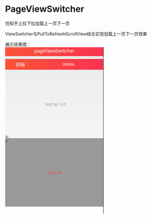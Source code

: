 # PageViewSwitcher

仿知乎上拉下拉加载上一页下一页

ViewSwitcher与PullToRefreshScrollView结合实现加载上一页下一页效果

展示效果图：<br />
![img](https://github.com/hqianbin/PageViewSwitcher/blob/master/extra/PageSwitcher.gif)